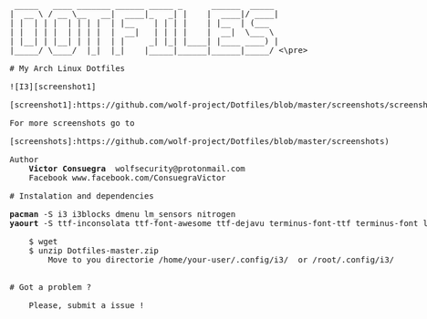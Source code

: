 <pre id="taag_font_DeltaCorpsPriest1" style="float:left;" class="fig-ansi" contenteditable="true">
 _____   ____ _______ ______ _____ _      ______  _____ 
|  __ \ / __ \__   __|  ____|_   _| |    |  ____|/ ____|
| |  | | |  | | | |  | |__    | | | |    | |__  | (___  
| |  | | |  | | | |  |  __|   | | | |    |  __|  \___ \ 
| |__| | |__| | | |  | |     _| |_| |____| |____ ____) |
|_____/ \____/  |_|  |_|    |_____|______|______|_____/ <\pre>

# My Arch Linux Dotfiles

![I3][screenshot1]

[screenshot1]:https://github.com/wolf-project/Dotfiles/blob/master/screenshots/screenshootrefresh.png

For more screenshots go to 

[screenshots]:https://github.com/wolf-project/Dotfiles/blob/master/screenshots)

Author
	<strong>Victor Consuegra</strong>  wolfsecurity@protonmail.com
   	Facebook www.facebook.com/ConsuegraVictor

# Instalation and dependencies

<strong>pacman</strong> -S i3 i3blocks dmenu lm_sensors nitrogen
<strong>yaourt</strong> -S ttf-inconsolata ttf-font-awesome ttf-dejavu terminus-font-ttf terminus-font lemonbar-git i3-gaps-git
	
	$ wget <https://github.com/wolf-project/Dotfiles.git>
	$ unzip Dotfiles-master.zip
		Move to you directorie /home/your-user/.config/i3/  or /root/.config/i3/


# Got a problem ? 

	Please, submit a issue !
